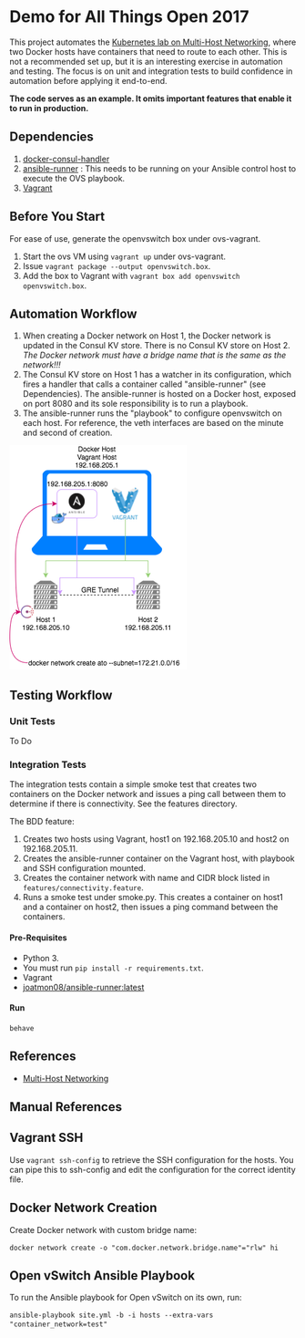 # Demo for All Things Open 2017

This project automates the [Kubernetes lab on Multi-Host Networking](http://docker-k8s-lab.readthedocs.io/en/latest/docker/docker-ovs.html),
where two Docker hosts have containers that need to route to each other. This is
not a recommended set up, but it is an interesting exercise in automation and
testing. The focus is on unit and integration tests to
build confidence in automation before applying it end-to-end.

**The code serves as an example. It omits important features that enable it
to run in production.**

## Dependencies
1. [docker-consul-handler](https://github.com/joatmon08/docker-consul-handler)
1. [ansible-runner](https://github.com/joatmon08/ansible-runner) : This needs
to be running on your Ansible control host to execute the OVS playbook.
1. [Vagrant](https://www.vagrantup.com/downloads.html)

## Before You Start
For ease of use, generate the openvswitch box under ovs-vagrant.
1. Start the ovs VM using `vagrant up` under ovs-vagrant.
1. Issue `vagrant package --output openvswitch.box`.
1. Add the box to Vagrant with `vagrant box add openvswitch openvswitch.box`.

## Automation Workflow
1. When creating a Docker network on Host 1, the Docker network is updated
in the Consul KV store. There is no Consul KV store on Host 2. _The Docker
network must have a bridge name that is the same as the network!!!_
1. The Consul KV store on Host 1 has a watcher in its configuration, which
fires a handler that calls a container called "ansible-runner" (see Dependencies).
The ansible-runner is hosted on a Docker host, exposed on port 8080 and its
sole responsibility is to run a playbook.
1. The ansible-runner runs the "playbook" to configure openvswitch on each
host. For reference, the veth interfaces are based on the minute and second
of creation.

![Image of Open vSwitch Automation Workflow](images/2017-ato-demo-setup.png)

## Testing Workflow
### Unit Tests
To Do

### Integration Tests
The integration tests contain a simple smoke test that creates two containers
on the Docker network and issues a ping call between them to determine if
there is connectivity. See the features directory.

The BDD feature:
1. Creates two hosts using Vagrant, host1 on 192.168.205.10 and host2
on 192.168.205.11.
1. Creates the ansible-runner container on the Vagrant host, with playbook
and SSH configuration mounted.
1. Creates the container network with name and CIDR block listed in
`features/connectivity.feature`.
1. Runs a smoke test under smoke.py. This creates a container on host1
and a container on host2, then issues a ping command between the containers.

#### Pre-Requisites
* Python 3.
* You must run `pip install -r requirements.txt`.
* Vagrant
* [joatmon08/ansible-runner:latest](https://hub.docker.com/r/joatmon08/ansible-runner/)

#### Run
```
behave
```

## References
* [Multi-Host Networking](http://docker-k8s-lab.readthedocs.io/en/latest/docker/docker-ovs.html)

## Manual References
## Vagrant SSH
Use `vagrant ssh-config` to retrieve the SSH configuration for the hosts.
You can pipe this to ssh-config and edit the configuration for the correct
identity file.

## Docker Network Creation
Create Docker network with custom bridge name:
```
docker network create -o "com.docker.network.bridge.name"="rlw" hi
```

## Open vSwitch Ansible Playbook
To run the Ansible playbook for Open vSwitch on its own, run:
```
ansible-playbook site.yml -b -i hosts --extra-vars "container_network=test"
```
